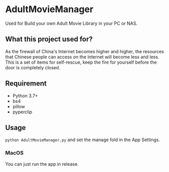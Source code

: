 # AdultMovieManager
Used for Build your own Adult Movie Library in your PC or NAS.

## What this project used for?
As the firewall of China's Internet becomes higher and higher, 
the resources that Chinese people can access on the Internet will become less and less. 
This is a set of items for self-rescue, keep the fire for yourself before the door is completely closed.

## Requirement
* Python 3.7+
* bs4
* pillow
* pyperclip

## Usage 
`python AdultMovieManager.py`
and set the manage fold in the App Settings.

### MacOS
You can just run the app in release.